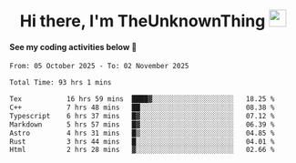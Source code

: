 
<div align="center">

  <h1>
    Hi there, I'm TheUnknownThing
    <img src="https://media.giphy.com/media/hvRJCLFzcasrR4ia7z/giphy.gif" width="30px"/>
  </h1>
</div>

#### See my coding activities below 👀

<!--START_SECTION:waka-->

```txt
From: 05 October 2025 - To: 02 November 2025

Total Time: 93 hrs 1 mins

Tex           16 hrs 59 mins  ████▓░░░░░░░░░░░░░░░░░░░░   18.25 %
C++           7 hrs 48 mins   ██░░░░░░░░░░░░░░░░░░░░░░░   08.38 %
Typescript    6 hrs 37 mins   █▓░░░░░░░░░░░░░░░░░░░░░░░   07.12 %
Markdown      5 hrs 57 mins   █▓░░░░░░░░░░░░░░░░░░░░░░░   06.39 %
Astro         4 hrs 31 mins   █▒░░░░░░░░░░░░░░░░░░░░░░░   04.85 %
Rust          3 hrs 44 mins   █░░░░░░░░░░░░░░░░░░░░░░░░   04.01 %
Html          2 hrs 28 mins   ▓░░░░░░░░░░░░░░░░░░░░░░░░   02.66 %
```

<!--END_SECTION:waka-->
